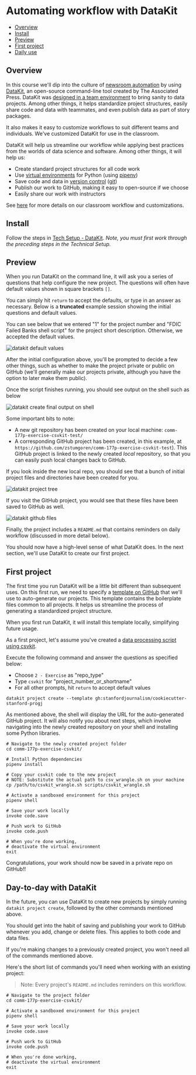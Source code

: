 # Automating workflow with DataKit

- [Overview](#overview)
- [Install](#install)
- [Preview](#preview)
- [First project](#first-project)
- [Daily use](#day-to-day-with-datakit)

## Overview

In this course we'll dip into the culture of [newsroom automation](automating_workflows.md) by using [DataKit][], an open-source command-line tool created by The Associated Press. DataKit was [designed in a team environment][] to bring sanity to data projects. Among other things, it helps standardize project structures, easily share code and data with teammates, and even publish data as part of story packages.

[DataKit]: https://datakit.ap.org/
[designed in a team environment]: https://www.rjionline.org/stories/ap-datakit-intro

It also makes it easy to customize workflows to suit different teams and individuals. We've customized DataKit for use in the classroom.

DataKit will help us streamline our workflow while applying best practices from the worlds of data science and software. Among other things, it will help us:

* Create standard project structures for all code work
* Use [virtual environments](https://docs.python.org/3/tutorial/venv.html) for Python (using [pipenv](https://docs.python-guide.org/dev/virtualenvs/))
* Save code and data in [version control](https://en.wikipedia.org/wiki/Version_control) ([git](https://git-scm.com/book/en/v2))
* Publish our work to GitHub, making it easy to open-source if we choose
* Easily share our work with instructors

See [here](https://github.com/stanfordjournalism/cookiecutter-stanford-progj) for more details on our classroom workflow and customizations.


## Install

Follow the steps in [Tech Setup - DataKit](tech_setup.md#datakit). *Note, you must first work through the preceding steps in the Technical Setup.*

## Preview

When you run DataKit on the command line, it will ask you a series of questions that help configure the new project. The questions will often have default values shown in square brackets `[]`. 

You can simply hit `return` to accept the defaults, or type in an answer as necessary. Below is a **truncated** example session showing the initial questions and default values.

You can see below that we entered "1" for the project number and "FDIC Failed Banks shell script" for the project short description. Otherwise, we accepted the default values.

![datakit default values](../static/datakit_default_values.png)

After the initial configuration above, you'll be prompted to decide a few other things, such as whether to make the project private or public on GitHub (we'll generally make our projects private, although you have the option to later make them public).

Once the script finishes running, you should see output on the shell such as below

![datakit create final output on shell](../static/datakit_create_end_of_shell_output.png)

Some important bits to note:

* A new git repository has been created on your local machine: `comm-177p-exercise-csvkit-test/`
* A corresponding GitHub project has been created, in this example, at `https://github.com/zstumgoren/comm-177p-exercise-csvkit-test`). This GitHub project is linked to the newly created *local* repository, so that you can easily push local changes back to GitHub.

If you look inside the new local repo, you should see that a bunch of initial project files and directories have been created for you.

![datakit project tree](../static/datakit_project_tree.png)

If you visit the GitHub project, you would see that these files have been saved to GitHub as well.

![datakit github files](../static/datakit_github_project_files.png)

Finally, the project includes a `README.md` that contains reminders on daily workflow (discussed in more detail below).

You should now have a high-level sense of what DataKit does. In the next section, we'll use DataKit to create our first project.

## First project

The first time you run DataKit will be a little bit different than subsequent uses. On this first run, we need to specify a [template on GitHub](https://github.com/stanfordjournalism/cookiecutter-stanford-progj) that we'll use to auto-generate our projects. This template contains the boilerplate files common to all projects. It helps us streamline the process of generating a standardized project structure.

When you first run DataKit, it will install this template locally, simplifying future usage.

As a first project, let's assume you've created a [data processing script using csvkit](power_tools_for_data_wrangling.md#wrangling-with-csvkit).

Execute the following command and answer the questions as specified below:

* Choose `2 - Exercise` as "repo_type" 
* Type `csvkit` for "project\_number\_or\_shortname" 
* For all other prompts, hit `return` to accept default values

```
datakit project create --template gh:stanfordjournalism/cookiecutter-stanford-progj
```

As mentioned above, the shell will display the URL for the auto-generated GitHub project. It will also notify you about next steps, which involve navigating into the newly created repository on your shell and installing some Python libraries.

```
# Navigate to the newly created project folder
cd comm-177p-exercise-csvkit/

# Install Python dependencies
pipenv install

# Copy your csvkit code to the new project
# NOTE: Substitute the actual path to csv_wrangle.sh on your machine
cp /path/to/csvkit_wrangle.sh scripts/csvkit_wrangle.sh

# Activate a sandboxed environment for this project
pipenv shell

# Save your work locally
invoke code.save

# Push work to GitHub
invoke code.push

# When you're done working,
# deactivate the virtual environment
exit
```

Congratulations, your work should now be saved in a private repo on GitHub!!

## Day-to-day with DataKit

In the future, you can use DataKit to create new projects by simply running `datakit project create`, followed by the other commands mentioned above.

You should get into the habit of saving and publishing your work to GitHub whenever you add, change or delete files. This applies to both code and data files.

If you're making changes to a previously created project, you won't need all of the commands mentioned above. 

Here's the short list of commands you'll need when working with an existing project:

> Note: Every project's `README.md` includes reminders on this workflow.

```
# Navigate to the project folder
cd comm-177p-exercise-csvkit/

# Activate a sandboxed environment for this project
pipenv shell

# Save your work locally
invoke code.save

# Push work to GitHub
invoke code.push

# When you're done working,
# deactivate the virtual environment
exit
```